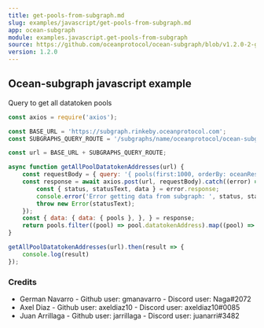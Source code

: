 ```yaml
---
title: get-pools-from-subgraph.md
slug: examples/javascript/get-pools-from-subgraph.md
app: ocean-subgraph
module: examples.javascript.get-pools-from-subgraph
source: https://github.com/oceanprotocol/ocean-subgraph/blob/v1.2.0-2-gb99e243/examples/javascript/get-pools-from-subgraph.md
version: 1.2.0
---
```

## Ocean-subgraph javascript example

Query to get all datatoken pools

```javascript
const axios = require('axios');

const BASE_URL = 'https://subgraph.rinkeby.oceanprotocol.com';
const SUBGRAPHS_QUERY_ROUTE = '/subgraphs/name/oceanprotocol/ocean-subgraph';

const url = BASE_URL + SUBGRAPHS_QUERY_ROUTE;

async function getAllPoolDatatokenAddresses(url) {
    const requestBody = { query: '{ pools(first:1000, orderBy: oceanReserve, orderDirection: desc) { id valueLocked name consumePrice totalShares symbol cap datatokenAddress tokens { id balance name symbol  } } }' };
    const response = await axios.post(url, requestBody).catch((error) => {
        const { status, statusText, data } = error.response;
        console.error('Error getting data from subgraph: ', status, statusText, data);
        throw new Error(statusText);
    });
    const { data: { data: { pools }, }, } = response;
    return pools.filter((pool) => pool.datatokenAddress).map((pool) => pool.datatokenAddress);
}

getAllPoolDatatokenAddresses(url).then(result => {
    console.log(result)
});

```


### Credits
- German Navarro - Github user: gmanavarro - Discord user: Naga#2072
- Axel Diaz - Github user: axeldiaz10 - Discord user: axeldiaz10#0085
- Juan Arrillaga - Github user: jarrillaga - Discord user: juanarri#3482